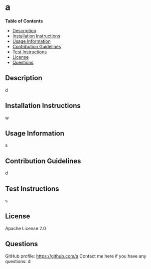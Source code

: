 
  # a

 **Table of Contents**
 
 - [Description](#description)
 - [Installation Instructions](#installation-instructions)
 - [Usage Information](#usage-information)
 - [Contribution Guidelines](#contribution-guidelines)
 - [Test Instructions](#test-instructions)
 - [License](#license)
 - [Questions](#questions)
  
  ## Description 
  d

  ## Installation Instructions
  w

  ## Usage Information
  s

  ## Contribution Guidelines
  d

  ## Test Instructions
  s

  ## License
  Apache License 2.0

  ## Questions <a name="questions"></a>
  GitHub profile: https://github.com/a
  Contact me here if you have any questions: d
